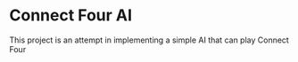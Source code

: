 # Connect Four AI
This project is an attempt in implementing a simple AI that can play Connect Four
